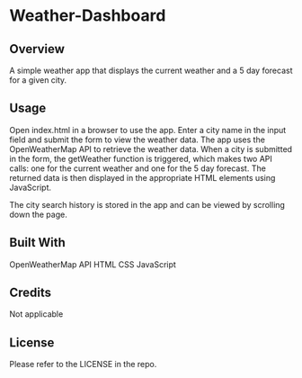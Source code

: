 # Weather-Dashboard

## Overview
A simple weather app that displays the current weather and a 5 day forecast for a given city.

## Usage
Open index.html in a browser to use the app.
Enter a city name in the input field and submit the form to view the weather data.
The app uses the OpenWeatherMap API to retrieve the weather data. When a city is submitted in the form, the getWeather function is triggered, which makes two API calls: one for the current weather and one for the 5 day forecast. The returned data is then displayed in the appropriate HTML elements using JavaScript.

The city search history is stored in the app and can be viewed by scrolling down the page.

## Built With
OpenWeatherMap API
HTML
CSS
JavaScript

## Credits
Not applicable

## License
Please refer to the LICENSE in the repo.

